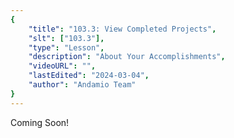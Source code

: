```yaml
---
{
    "title": "103.3: View Completed Projects",
    "slt": ["103.3"],
    "type": "Lesson",
    "description": "About Your Accomplishments",
    "videoURL": "",
    "lastEdited": "2024-03-04",
    "author": "Andamio Team"
}
---
```


Coming Soon!